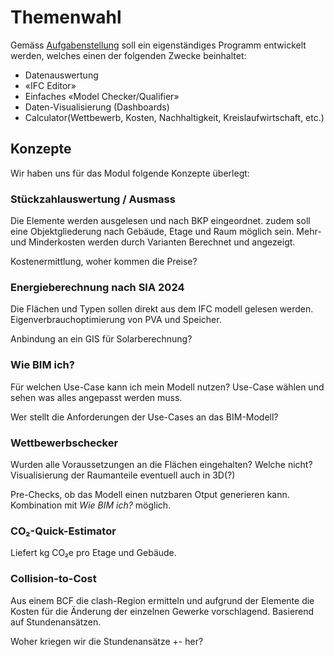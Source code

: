 # Themenwahl

Gemäss [Aufgabenstellung](AUFGABENSTELLUNG.md) soll ein eigenständiges Programm entwickelt werden, welches einen der folgenden Zwecke beinhaltet:

- Datenauswertung
- «IFC Editor»
- Einfaches «Model Checker/Qualifier»
- Daten-Visualisierung (Dashboards)
- Calculator(Wettbewerb, Kosten, Nachhaltigkeit, Kreislaufwirtschaft, etc.)

## Konzepte

Wir haben uns für das Modul folgende Konzepte überlegt:

### Stückzahlauswertung / Ausmass

Die Elemente werden ausgelesen und nach BKP eingeordnet.
zudem soll eine Objektgliederung nach Gebäude, Etage und Raum möglich sein.
Mehr- und Minderkosten werden durch Varianten Berechnet und angezeigt.

Kostenermittlung, woher kommen die Preise?

### Energieberechnung nach SIA 2024

Die Flächen und Typen sollen direkt aus dem IFC modell gelesen werden.
Eigenverbrauchoptimierung von PVA und Speicher.

Anbindung an ein GIS für Solarberechnung?

### Wie BIM ich?

Für welchen Use-Case kann ich mein Modell nutzen?
Use-Case wählen und sehen was alles angepasst werden muss.

Wer stellt die Anforderungen der Use-Cases an das BIM-Modell?

### Wettbewerbschecker

Wurden alle Voraussetzungen an die Flächen eingehalten? Welche nicht?
Visualisierung der Raumanteile eventuell auch in 3D(?)

Pre-Checks, ob das Modell einen nutzbaren Otput generieren kann.
Kombination mit *Wie BIM ich?* möglich.

### CO₂-Quick-Estimator

Liefert kg CO₂e pro Etage und Gebäude.

### Collision-to-Cost

Aus einem BCF die clash-Region ermitteln und aufgrund der Elemente die Kosten für die Änderung der einzelnen Gewerke vorschlagend. Basierend auf Stundenansätzen.

Woher kriegen wir die Stundenansätze +- her?
